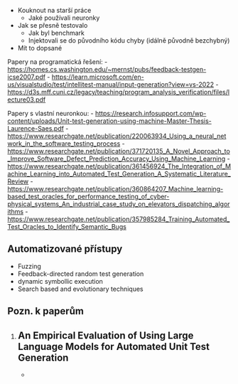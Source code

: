 - Kouknout na starší práce
    - Jaké používali neuronky
- Jak se přesně testovalo
    - Jak byl benchmark
    - Injektovali se do původního kódu chyby (idálně původně bezchybný)
- Mít to dopsané

Papery na programatická řešení:
    - https://homes.cs.washington.edu/~mernst/pubs/feedback-testgen-icse2007.pdf
    - https://learn.microsoft.com/en-us/visualstudio/test/intellitest-manual/input-generation?view=vs-2022
    - https://d3s.mff.cuni.cz/legacy/teaching/program_analysis_verification/files/lecture03.pdf

Papery s vlastní neuronkou:
    - https://research.infosupport.com/wp-content/uploads/Unit-test-generation-using-machine-Master-Thesis-Laurence-Saes.pdf
    - https://www.researchgate.net/publication/220063934_Using_a_neural_network_in_the_software_testing_process
    - https://www.researchgate.net/publication/371720135_A_Novel_Approach_to_Improve_Software_Defect_Prediction_Accuracy_Using_Machine_Learning
    - https://www.researchgate.net/publication/361456924_The_Integration_of_Machine_Learning_into_Automated_Test_Generation_A_Systematic_Literature_Review
    - https://www.researchgate.net/publication/360864207_Machine_learning-based_test_oracles_for_performance_testing_of_cyber-physical_systems_An_industrial_case_study_on_elevators_dispatching_algorithms
    - https://www.researchgate.net/publication/357985284_Training_Automated_Test_Oracles_to_Identify_Semantic_Bugs

## Automatizované přístupy

- Fuzzing
- Feedback-directed random test generation
- dynamic symbollic execution
- Search based and evolutionary techniques

## Pozn. k paperům

1. An Empirical Evaluation of Using Large Language Models for Automated Unit Test Generation
    - 
    - 
